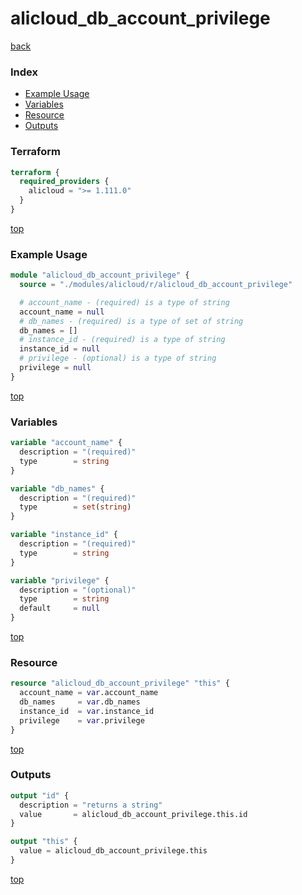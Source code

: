 # alicloud_db_account_privilege

[back](../alicloud.md)

### Index

- [Example Usage](#example-usage)
- [Variables](#variables)
- [Resource](#resource)
- [Outputs](#outputs)

### Terraform

```terraform
terraform {
  required_providers {
    alicloud = ">= 1.111.0"
  }
}
```

[top](#index)

### Example Usage

```terraform
module "alicloud_db_account_privilege" {
  source = "./modules/alicloud/r/alicloud_db_account_privilege"

  # account_name - (required) is a type of string
  account_name = null
  # db_names - (required) is a type of set of string
  db_names = []
  # instance_id - (required) is a type of string
  instance_id = null
  # privilege - (optional) is a type of string
  privilege = null
}
```

[top](#index)

### Variables

```terraform
variable "account_name" {
  description = "(required)"
  type        = string
}

variable "db_names" {
  description = "(required)"
  type        = set(string)
}

variable "instance_id" {
  description = "(required)"
  type        = string
}

variable "privilege" {
  description = "(optional)"
  type        = string
  default     = null
}
```

[top](#index)

### Resource

```terraform
resource "alicloud_db_account_privilege" "this" {
  account_name = var.account_name
  db_names     = var.db_names
  instance_id  = var.instance_id
  privilege    = var.privilege
}
```

[top](#index)

### Outputs

```terraform
output "id" {
  description = "returns a string"
  value       = alicloud_db_account_privilege.this.id
}

output "this" {
  value = alicloud_db_account_privilege.this
}
```

[top](#index)